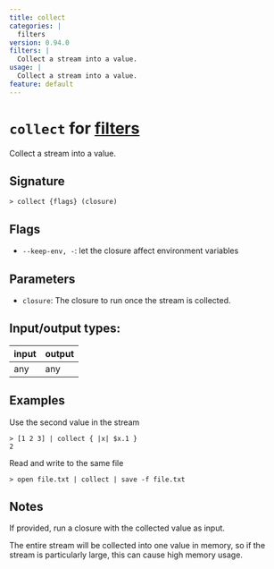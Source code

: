 ```yaml
---
title: collect
categories: |
  filters
version: 0.94.0
filters: |
  Collect a stream into a value.
usage: |
  Collect a stream into a value.
feature: default
---
```

<!-- This file is automatically generated. Please edit the command in https://github.com/nushell/nushell instead. -->

# `collect` for [filters](/commands/categories/filters.md)

<div class='command-title'>Collect a stream into a value.</div>

## Signature

```> collect {flags} (closure)```

## Flags

 -  `--keep-env, -`: let the closure affect environment variables

## Parameters

 -  `closure`: The closure to run once the stream is collected.


## Input/output types:

| input | output |
| ----- | ------ |
| any   | any    |

## Examples

Use the second value in the stream
```nu
> [1 2 3] | collect { |x| $x.1 }
2
```

Read and write to the same file
```nu
> open file.txt | collect | save -f file.txt

```

## Notes
If provided, run a closure with the collected value as input.

The entire stream will be collected into one value in memory, so if the stream
is particularly large, this can cause high memory usage.